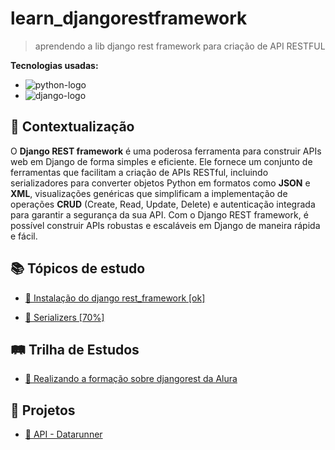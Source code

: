 # learn_djangorestframework

> aprendendo a lib django rest framework para criação de API RESTFUL

**Tecnologias usadas:**
- ![python-logo](https://img.shields.io/badge/python-yellow?style=for-the-badge&logo=python&logoColor=white&labelColor=blue)
- ![django-logo](https://img.shields.io/badge/djangorestframework-228B22?style=for-the-badge&logo=django&logoColor=white&labelColor=228B22)

## 🧩 Contextualização

O **Django REST framework** é uma poderosa ferramenta para construir APIs web em Django de forma simples e eficiente. Ele fornece um conjunto de ferramentas que facilitam a criação de APIs RESTful, incluindo serializadores para converter objetos Python em formatos como **JSON** e **XML**, visualizações genéricas que simplificam a implementação de operações **CRUD** (Create, Read, Update, Delete) e autenticação integrada para garantir a segurança da sua API. Com o Django REST framework, é possível construir APIs robustas e escaláveis em Django de maneira rápida e fácil.

## 📚 Tópicos de estudo

- [📌 Instalação do django rest_framework [ok]](https://github.com/CarlosG18/learn_djangorestframework/blob/main/topicos/instalacao.md)

- [📌 Serializers [70%]](https://github.com/CarlosG18/learn_djangorestframework/blob/main/topicos/serializers.md)

## 🛤️ Trilha de Estudos

- [📌 Realizando a formação sobre djangorest da Alura](https://github.com/CarlosG18/formacao_djangorest)

## 🎯 Projetos

- [📌 API - Datarunner](https://github.com/CarlosG18/datarunner)


